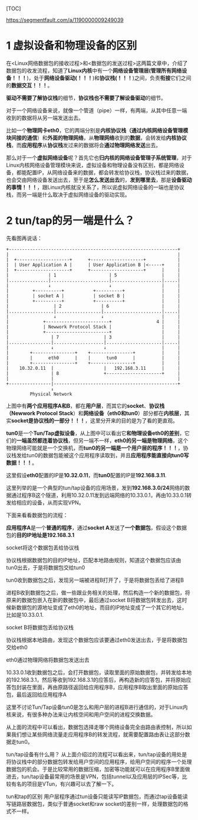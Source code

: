 [TOC]

https://segmentfault.com/a/1190000009249039

# 1 虚拟设备和物理设备的区别

在\<Linux网络数据包的接收过程\>和\<数据包的发送过程\>这两篇文章中，介绍了数据包的收发流程，知道了**Linux内核**中有一个**网络设备管理层(管理所有网络设备！！！**)，处于**网络设备驱动(！！！**)和**协议栈(！！！**)之间，负责**衔接**它们之间的**数据交互！！！**。

**驱动不需要了解协议栈**的细节，**协议栈也不需要了解设备驱动**的细节。

对于一个网络设备来说，就像一个管道（pipe）一样，有两端，从其中任意一端收到的数据将从另一端发送出去。

比如一个**物理网卡eth0**，它的两端分别是**内核协议栈（通过内核网络设备管理模块间接的通信**）和**外面的物理网络**，从**物理网络**收到的**数据**，会转发给**内核协议栈**，而**应用程序**从**协议栈**发过来的数据将会**通过物理网络发送**出去。

那么对于一个**虚拟网络设备**呢？首先它也**归内核的网络设备管理子系统管理**，对于Linux内核网络设备管理模块来说，虚拟设备和物理设备没有区别，都是网络设备，都能配置IP，从网络设备来的数据，都会转发给协议栈，协议栈过来的数据，也会交由网络设备发送出去，至于是**怎么发送出去**的，**发到哪里去**，那是**设备驱动的事情！！！**，跟Linux内核就没关系了，所以说虚拟网络设备的一端也是协议栈，而另一端是什么取决于虚拟网络设备的驱动实现。

# 2 tun/tap的另一端是什么？

先看图再说话：

```
+----------------------------------------------------------------+
|                                                                |
|  +--------------------+      +--------------------+            |
|  | User Application A |      | User Application B |<-----+     |
|  +--------------------+      +--------------------+      |     |
|               | 1                    | 5                 |     |
|...............|......................|...................|.....|
|               ↓                      ↓                   |     |
|         +----------+           +----------+              |     |
|         | socket A |           | socket B |              |     |
|         +----------+           +----------+              |     |
|                 | 2               | 6                    |     |
|.................|.................|......................|.....|
|                 ↓                 ↓                      |     |
|             +------------------------+                 4 |     |
|             | Newwork Protocol Stack |                   |     |
|             +------------------------+                   |     |
|                | 7                 | 3                   |     |
|................|...................|.....................|.....|
|                ↓                   ↓                     |     |
|        +----------------+    +----------------+          |     |
|        |      eth0      |    |      tun0      |          |     |
|        +----------------+    +----------------+          |     |
|    10.32.0.11  |                   |   192.168.3.11      |     |
|                | 8                 +---------------------+     |
|                |                                               |
+----------------|-----------------------------------------------+
                 ↓
         Physical Network
```

上图中有**两个应用程序A和B**，都在**用户层**，而其它的**socket**、**协议栈（Newwork Protocol Stack**）和**网络设备（eth0和tun0**）部分都在**内核层**，其实**socket是协议栈的一部分！！！**，这里分开来的目的是为了看的更直观。

**tun0**是一个**Tun/Tap虚拟设备**，从上图中可以看出它**和物理设备eth0的差别**，它们的**一端虽然都连着协议栈**，但另一端不一样，**eth0的另一端是物理网络**，这个物理网络可能就是一个交换机，而**tun0的另一端是一个用户层的程序！！！**，协议栈发给tun0的数据包能被这个应用程序读取到，并且**应用程序能直接向tun0写数据！！！**。

这里假设**eth0**配置的IP是**10.32.0.11**，而**tun0**配置的IP是**192.168.3.11**.

这里列举的是一个典型的tun/tap设备的应用场景，发到**192.168.3.0/24**网络的数据通过程序B这个隧道，利用10.32.0.11发到远端网络的10.33.0.1，再由10.33.0.1转发给相应的设备，从而实现VPN。

下面来看看数据包的流程：

**应用程序A**是一个**普通的程序**，通过**socket A**发送了**一个数据包**，假设这个数据包的**目的IP地址是192.168.3.1**

socket将这个数据包丢给协议栈

协议栈根据数据包的目的IP地址，匹配本地路由规则，知道这个数据包应该由tun0出去，于是将数据包交给tun0

tun0收到数据包之后，发现另一端被进程B打开了，于是将数据包丢给了进程B

进程B收到数据包之后，做一些跟业务相关的处理，然后构造一个新的数据包，将原来的数据包嵌入在新的数据包中，最后通过socket B将数据包转发出去，这时候新数据包的源地址变成了eth0的地址，而目的IP地址变成了一个其它的地址，比如是10.33.0.1.

socket B将数据包丢给协议栈

协议栈根据本地路由，发现这个数据包应该要通过eth0发送出去，于是将数据包交给eth0

eth0通过物理网络将数据包发送出去

10.33.0.1收到数据包之后，会打开数据包，读取里面的原始数据包，并转发给本地的192.168.3.1，然后等收到192.168.3.1的应答后，再构造新的应答包，并将原始应答包封装在里面，再由原路径返回给应用程序B，应用程序B取出里面的原始应答包，最后返回给应用程序A

这里不讨论Tun/Tap设备tun0是怎么和用户层的进程B进行通信的，对于Linux内核来说，有很多种办法来让内核空间和用户空间的进程交换数据。

从上面的流程中可以看出，数据包选择走哪个网络设备完全由路由表控制，所以如果我们想让某些网络流量走应用程序B的转发流程，就需要配置路由表让这部分数据走tun0。

tun/tap设备有什么用？
从上面介绍过的流程可以看出来，tun/tap设备的用处是将协议栈中的部分数据包转发给用户空间的应用程序，给用户空间的程序一个处理数据包的机会。于是比较常用的数据压缩，加密等功能就可以在应用程序B里面做进去，tun/tap设备最常用的场景是VPN，包括tunnel以及应用层的IPSec等，比较有名的项目是VTun，有兴趣可以去了解一下。

tun和tap的区别
用户层程序通过tun设备只能读写IP数据包，而通过tap设备能读写链路层数据包，类似于普通socket和raw socket的差别一样，处理数据包的格式不一样。

